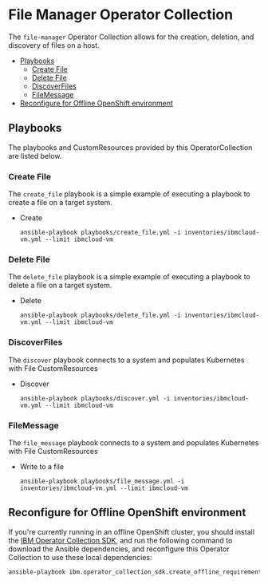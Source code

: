 # File Manager Operator Collection <!-- omit from toc -->

The `file-manager` Operator Collection allows for the creation, deletion, and discovery of files on a host.

- [Playbooks](#playbooks)
  - [Create File](#create-file)
  - [Delete File](#delete-file)
  - [DiscoverFiles](#discoverfiles)
  - [FileMessage](#filemessage)
- [Reconfigure for Offline OpenShift environment](#reconfigure-for-offline-openshift-environment)


## Playbooks
The playbooks and CustomResources provided by this OperatorCollection are listed below.

### Create File
The `create_file` playbook is a simple example of executing a playbook to create a file on a target system.

- Create
    ```
    ansible-playbook playbooks/create_file.yml -i inventories/ibmcloud-vm.yml --limit ibmcloud-vm
    ```

### Delete File
The `delete_file` playbook is a simple example of executing a playbook to delete a file on a target system.

- Delete
    ```
    ansible-playbook playbooks/delete_file.yml -i inventories/ibmcloud-vm.yml --limit ibmcloud-vm
    ```

### DiscoverFiles
The `discover` playbook connects to a system and populates Kubernetes with File CustomResources

- Discover
    ```
    ansible-playbook playbooks/discover.yml -i inventories/ibmcloud-vm.yml --limit ibmcloud-vm
    ```

### FileMessage
The `file_message` playbook connects to a system and populates Kubernetes with File CustomResources

- Write to a file
    ```
    ansible-playbook playbooks/file_message.yml -i inventories/ibmcloud-vm.yml --limit ibmcloud-vm
    ```

## Reconfigure for Offline OpenShift environment
If you're currently running in an offline OpenShift cluster, you should install the [IBM Operator Collection SDK][oc-sdk], and run the following command to download the Ansible dependencies, and reconfigure this Operator Collection to use these local dependencies:

```bash
ansible-playbook ibm.operator_collection_sdk.create_offline_requirements
```


[oc-sdk]:https://github.com/IBM/operator-collection-sdk